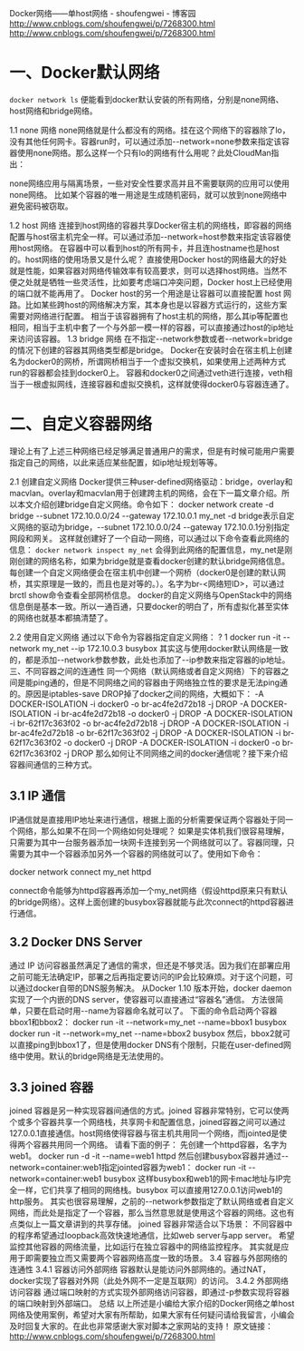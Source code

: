 
Docker网络——单host网络 - shoufengwei - 博客园 http://www.cnblogs.com/shoufengwei/p/7268300.html
http://www.cnblogs.com/shoufengwei/p/7268300.html

# 一、Docker默认网络
`docker network ls`
便能看到docker默认安装的所有网络，分别是none网络、host网络和bridge网络。

1.1 none 网络
none网络就是什么都没有的网络。挂在这个网络下的容器除了lo，没有其他任何网卡。容器run时，可以通过添加--network=none参数来指定该容器使用none网络。那么这样一个只有lo的网络有什么用呢？此处CloudMan指出：

none网络应用与隔离场景，一些对安全性要求高并且不需要联网的应用可以使用none网络。
比如某个容器的唯一用途是生成随机密码，就可以放到none网络中避免密码被窃取。

1.2 host 网络
连接到host网络的容器共享Docker宿主机的网络栈，即容器的网络配置与host宿主机完全一样。可以通过添加--network=host参数来指定该容器使用host网络。
在容器中可以看到host的所有网卡，并且连hostname也是host的。host网络的使用场景又是什么呢？
直接使用Docker host的网络最大的好处就是性能，如果容器对网络传输效率有较高要求，则可以选择host网络。当然不便之处就是牺牲一些灵活性，比如要考虑端口冲突问题，Docker host上已经使用的端口就不能再用了。
Docker host的另一个用途是让容器可以直接配置 host 网路。比如某些跨host的网络解决方案，其本身也是以容器方式运行的，这些方案需要对网络进行配置。
相当于该容器拥有了host主机的网络，那么其ip等配置也相同，相当于主机中套了一个与外部一模一样的容器，可以直接通过host的ip地址来访问该容器。
1.3 bridge 网络
在不指定--network参数或者--network=bridge的情况下创建的容器其网络类型都是bridge。
Docker在安装时会在宿主机上创建名为docker0的网桥，所谓网桥相当于一个虚拟交换机，如果使用上述两种方式run的容器都会挂到docker0上。
容器和docker0之间通过veth进行连接，veth相当于一根虚拟网线，连接容器和虚拟交换机，这样就使得docker0与容器连通了。

# 二、自定义容器网络
理论上有了上述三种网络已经足够满足普通用户的需求，但是有时候可能用户需要指定自己的网络，以此来适应某些配置，如ip地址规划等等。

2.1 创建自定义网络
Docker提供三种user-defined网络驱动：bridge，overlay和macvlan。overlay和macvlan用于创建跨主机的网络，会在下一篇文章介绍。所以本文介绍创建bridge自定义网络。命令如下：
docker network create -d bridge --subnet 172.10.0.0/24 --gateway 172.10.0.1 my_net
-d bridge表示自定义网络的驱动为bridge，--subnet 172.10.0.0/24 --gateway 172.10.0.1分别指定网段和网关。
这样就创建好了一个自动一网络，可以通过以下命令查看此网络的信息：
`docker network inspect my_net`
会得到此网络的配置信息，my_net是刚刚创建的网络名称，如果为bridge就是查看docker创建的默认bridge网络信息。
每创建一个自定义网络便会在宿主机中创建一个网桥（docker0是创建的默认网桥，其实原理是一致的，而且也是对等的。）。名字为br-<网络短ID>，可以通过brctl show命令查看全部网桥信息。
docker的自定义网络与OpenStack中的网络信息倒是基本一致。所以一通百通，只要docker的明白了，所有虚拟化甚至实体的网络也就基本都搞清楚了。

2.2 使用自定义网络
通过以下命令为容器指定自定义网络：
?
1
docker run -it --network my_net --ip 172.10.0.3 busybox
其实这与使用docker默认网络是一致的，都是添加--network参数参数，此处也添加了--ip参数来指定容器的ip地址。
三、不同容器之间的连通性
同一个网络（默认网络或者自定义网络）下的容器之间是能ping通的，但是不同网络之间的容器由于网络独立性的要求是无法ping通的。原因是iptables-save DROP掉了docker之间的网络，大概如下：
-A DOCKER-ISOLATION -i docker0 -o br-ac4fe2d72b18 -j DROP
-A DOCKER-ISOLATION -i br-ac4fe2d72b18 -o docker0 -j DROP
-A DOCKER-ISOLATION -i br-62f17c363f02 -o br-ac4fe2d72b18 -j DROP
-A DOCKER-ISOLATION -i br-ac4fe2d72b18 -o br-62f17c363f02 -j DROP
-A DOCKER-ISOLATION -i br-62f17c363f02 -o docker0 -j DROP
-A DOCKER-ISOLATION -i docker0 -o br-62f17c363f02 -j DROP
那么如何让不同网络之间的docker通信呢？接下来介绍容器间通信的三种方式。

## 3.1 IP 通信
IP通信就是直接用IP地址来进行通信，根据上面的分析需要保证两个容器处于同一个网络，那么如果不在同一个网络如何处理呢？
如果是实体机我们很容易理解，只需要为其中一台服务器添加一块网卡连接到另一个网络就可以了。容器同理，只需要为其中一个容器添加另外一个容器的网络就可以了。使用如下命令：

docker network connect my_net httpd

connect命令能够为httpd容器再添加一个my_net网络（假设httpd原来只有默认的bridge网络）。这样上面创建的busybox容器就能与此次connect的httpd容器进行通信。

## 3.2 Docker DNS Server
通过 IP 访问容器虽然满足了通信的需求，但还是不够灵活。因为我们在部署应用之前可能无法确定IP，部署之后再指定要访问的IP会比较麻烦。对于这个问题，可以通过docker自带的DNS服务解决。
从Docker 1.10 版本开始，docker daemon 实现了一个内嵌的DNS server，使容器可以直接通过“容器名”通信。
方法很简单，只要在启动时用--name为容器命名就可以了。
下面的命令启动两个容器bbox1和bbox2：
docker run -it --network=my_net --name=bbox1 busybox
docker run -it --network=my_net --name=bbox2 busybox
然后，bbox2就可以直接ping到bbox1了，但是使用docker DNS有个限制，只能在user-defined网络中使用。默认的bridge网络是无法使用的。

## 3.3 joined 容器
joined 容器是另一种实现容器间通信的方式。joined 容器非常特别，它可以使两个或多个容器共享一个网络栈，共享网卡和配置信息，joined容器之间可以通过127.0.0.1直接通信。host网络使得容器与宿主机共用同一个网络，而jointed是使得两个容器共用同一个网络。
请看下面的例子：
先创建一个httpd容器，名字为web1。
docker run -d -it --name=web1 httpd
然后创建busybox容器并通过--network=container:web1指定jointed容器为web1：
docker run -it --network=container:web1 busybox
这样busybox和web1的网卡mac地址与IP完全一样，它们共享了相同的网络栈。busybox 可以直接用127.0.0.1访问web1的http服务。
其实也很容易理解，之前的--network参数指定了默认网络或者自定义网络，而此处是指定了一个容器，那么当然意思就是使用这个容器的网络。这也有点类似上一篇文章讲到的共享存储。
joined 容器非常适合以下场景：
不同容器中的程序希望通过loopback高效快速地通信，比如web server与app server。
希望监控其他容器的网络流量，比如运行在独立容器中的网络监控程序。
其实就是应用于即需要独立而又需要两个容器网络高度一致的场景。
3.4 容器与外部网络的连通性
3.4.1 容器访问外部网络
容器默认是能访问外部网络的。通过NAT，docker实现了容器对外网（此处外网不一定是互联网）的访问。
3.4.2 外部网络访问容器
通过端口映射的方式实现外部网络访问容器，即通过-p参数实现将容器的端口映射到外部端口。
总结
以上所述是小编给大家介绍的Docker网络之单host网络及使用案例，希望对大家有所帮助，如果大家有任何疑问请给我留言，小编会及时回复大家的。在此也非常感谢大家对脚本之家网站的支持！
原文链接：http://www.cnblogs.com/shoufengwei/p/7268300.html